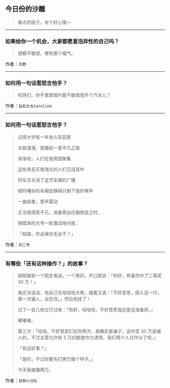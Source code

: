 ## 今日份的沙雕

> 看点好段子，有个好心情～


 
---

### 如果给你一个机会，大家都愿意泡异性的自己吗？

> 想都不敢想，哪有那个福气。


作者：`月野`

---

### 如何用一句话惹怒吉他手？

> 哎哥们，你手里那拨片能不能借我开个汽水儿？


作者：`钻石太太Caroline`

---

### 如何用一句话惹怒吉他手？

> 记得大学有一年坐火车回家
> 
> 长路漫漫，我撸起一首平凡之路
> 
> 渐渐地，人们在我周围聚集
> 
> 这些来自天南海北的人们沉浸其中
> 
> 列车员关闭了这节车厢的广播
> 
> 顿时嘈杂的车厢安静得只剩下我的琴声
> 
> 一曲结束，掌声雷动
> 
> 正当我得意不已，准备祭出压箱绝技之时，
> 
> 隔壁床的大爷一脸激动地问我：
> 
> 「姑娘，你会弹白毛女不？」


作者：`刘二爷`

---

### 有哪些「还有这种操作？」的故事？

> 刚刚接到一个陌生电话，一个男的，开口就说：「你好，恭喜你中了二等奖 30 万！」
> 
> 我还没说话，他自己先哈哈哈大笑，接着又说：「不好意思，刚入这一行，第一次骗人，没忍住。」然后他挂了！
> 
> 过了一会儿他又打过来：「你好，哈哈哈，不好意思我还是没准备好。」
> 
> 嘟嘟嘟。
> 
> 第三次：「哈哈，不好意思打扰你两次，我确实是骗子，说中奖 30 万是骗人的，不过主管允许有 3 万的额度作为诱饵，我们两个人合作分了吧。」
> 
> 「有这好事？」
> 
> 「是的，不过你要先打两万做个样子。」
> 
> 今天我被骗两万。


作者：`日狗小分队`
